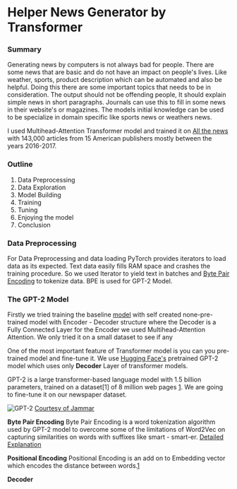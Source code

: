 # Helper News Generator by Transformer


### Summary

Generating news by computers is not always bad for people. There are some news that are basic and do not have an impact on people's lives. Like weather, sports, product description which can be automated and also be helpful. Doing this there are some important topics that needs to be in consideration. The output should not be offending people, It should explain simple news in short paragraphs. Journals can use this to fill in some news in their website's or magazines. The models initial knowledge can be used to be specialize in domain specific like sports news or weathers news.

I used Multihead-Attention Transformer model and trained it on [All the news](https://www.kaggle.com/snapcrack/all-the-news) with 143,000 articles from 15 American publishers mostly between the years 2016-2017.

### Outline

1. Data Preprocessing
2. Data Exploration
3. Model Building
4. Training
5. Tuning
6. Enjoying the model
7. Conclusion

### Data Preprocessing
For Data Preprocessing and data loading PyTorch provides iterators to load data as its expected. Text data easily fills RAM space and crashes the training procedure. So we used Iterator to yield text in batches and [Byte Pair Encoding](https://en.wikipedia.org/wiki/Byte_pair_encoding) to tokenize data. BPE is used for GPT-2 Model.

### The GPT-2 Model

Firstly we tried training the baseline  [model](https://github.com/kaanbursa/NewsGenerator/blob/master/Model%20try.ipynb) with self created none-pre-trained model with Encoder - Decoder structure where the Decoder is a Fully Connected Layer for the Encoder we used Multihead-Attention Attention. We only tried it on a small dataset to see if any

One of the most important feature of Transformer model is you can you pre-trained model and fine-tune it. We use [Hugging Face's](https://huggingface.co/) pretrained GPT-2 model which uses only **Decoder** Layer of transformer models.

GPT-2 is a large transformer-based language model with 1.5 billion parameters, trained on a dataset[1] of 8 million web pages [1](https://huggingface.co/transformers/model_doc/gpt2.html). We are going to fine-tune it on our newspaper dataset.

![GPT-2](http://jalammar.github.io/images/gpt2/gpt2-simple-output-2.gif)
[Courtesy of Jammar](http://jalammar.github.io/illustrated-gpt2/)

**Byte Pair Encoding**
Byte Pair Encoding is a word tokenization algorithm used by GPT-2 model to overcome some of the limitations of Word2Vec on capturing similarities on words with suffixes like smart - smart-er.
[Detailed Explanation](https://leimao.github.io/blog/Byte-Pair-Encoding/)

**Positional Encoding**
Positional Encoding is an add on to Embedding vector which encodes the distance between words.[1](https://datascience.stackexchange.com/questions/51065/what-is-the-positional-encoding-in-the-transformer-model)

**Decoder**
